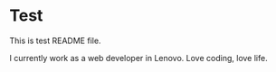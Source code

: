 # Test
This is test README file.

I currently work as a web developer in Lenovo. Love coding, love life.

